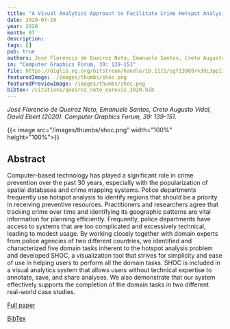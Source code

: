 ```yaml
---
title: "A Visual Analytics Approach to Facilitate Crime Hotspot Analysis"
date: 2020-07-18
year: 2020
month: 07
description:
tags: []
pub: true
authors: José Florencio de Queiroz Neto, Emanuele Santos, Creto Augusto Vidal, David Ebert
in: "Computer Graphics Forum, 39: 139-151"
file: https://diglib.eg.org/bitstream/handle/10.1111/cgf13969/v39i3pp139-151.pdf
featuredImage:  /images/thumbs/shoc.png
featuredPreviewImage: /images/thumbs/shoc.png
bibtex: /citations/queiroz_neto_eurovis_2020.bib
---
```



*José Florencio de Queiroz Neto, Emanuele Santos, Creto Augusto Vidal, David Ebert (2020). Computer Graphics Forum, 39: 139-151.*

{{< image src="/images/thumbs/shoc.png" width="100%" height="100%">}}

## Abstract

Computer-based technology has played a significant role in crime prevention over the past 30 years, especially with the popularization of spatial databases and crime mapping systems. Police departments frequently use hotspot analysis to identify regions that should be a priority in receiving preventive resources. Practitioners and researchers agree that tracking crime over time and identifying its geographic patterns are vital information for planning efficiently. Frequently, police departments have access to systems that are too complicated and excessively technical, leading to modest usage. By working closely together with domain experts from police agencies of two different countries, we identified and characterized five domain tasks inherent to the hotspot analysis problem and developed SHOC, a visualization tool that strives for simplicity and ease of use in helping users to perform all the domain tasks. SHOC is included in a visual analytics system that allows users without technical expertise to annotate, save, and share analyses. We also demonstrate that our system effectively supports the completion of the domain tasks in two different real-world case studies.

[Full paper](https://diglib.eg.org/bitstream/handle/10.1111/cgf13969/v39i3pp139-151.pdf)

[BibTex](/citations/queiroz_neto_eurovis_2020.bib)